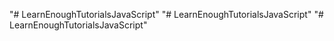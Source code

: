 "# LearnEnoughTutorialsJavaScript" 
"# LearnEnoughTutorialsJavaScript" 
"# LearnEnoughTutorialsJavaScript" 

